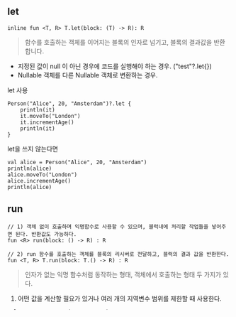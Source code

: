 ## let

```
inline fun <T, R> T.let(block: (T) -> R): R
```

>함수를 호출하는 객체를 이어지는 블록의 인자로 넘기고, 블록의 결과값을 반환합니다.  

- 지정된 값이 null 이 아닌 경우에 코드를 실행해야 하는 경우. ("test"?.let{})
- Nullable 객체를 다른 Nullable 객체로 변환하는 경우.

let 사용
```
Person("Alice", 20, "Amsterdam")?.let {
    println(it)
    it.moveTo("London")
    it.incrementAge()
    println(it)
}
```

let을 쓰지 않는다면
```
val alice = Person("Alice", 20, "Amsterdam")
println(alice)
alice.moveTo("London")
alice.incrementAge()
println(alice)
```


## run

```
// 1) 객체 없이 호출하며 익명함수로 사용할 수 있으며, 블럭내에 처리할 작업들을 넣어주면 된다. 반환값도 가능하다.
fun <R> run(block: () -> R) : R

// 2) run 함수를 호출하는 객체를 블록의 리시버로 전달하고, 블럭의 결과 값을 반환한다.
fun <T, R> T.run(block: T.() -> R) : R
```

>인자가 없는 익명 함수처럼 동작하는 형태, 객체에서 호출하는 형태 두 가지가 있다.

1) 어떤 값을 계산할 필요가 있거나 여러 개의 지역변수 범위를 제한할 때 사용한다.
```
val person = Person("James", 56)
val ageNextYear = person.run {
    ++age
}
println("$ageNextYear")  // 57
```


2) 어떤 객체를 생성하기 위한 명령문을 블럭 안에 묶음으로써 가독성을 높이는 역할을 한다.
```
val person = run {
    val name = "James"
    val age = 56
    Person(name, age)
}
```


## with

```
inline fun <T, R> with(receiver: T, block: T.() -> R): R
```

>인자로 받는 객체를, 블록의 리시버로 전달하고, 블록의 결과값을 반환한다.  
run함수와 기능이 거의 동일. run의 경우, receiver가 없지만 with 에서는 receiver로 전달할 객체를 처리

```
val person = Person("James", 56)
with(person) {
    println(name)   // James
    println(age)    // 56
    //자기자신을 반환해야 하는 경우 it이 아닌 this를 사용한다
}
```


## apply

```
fun <T> T.apply(block: T.() -> Unit) : T
```

>함수를 호출하는 객체(T)를 이어지는 block의 receiver(리시버)로 전달하고, 객체 자체(T)를 반환합니다.

#### 리시버 : block내에서 객체(T)의 메소드 및 속성에 바로 접근할 수 있도록 할 객체

```
val jake = Person()
val stringDescription = jake.apply {
    name = "Jake"
    age = 30
    about = "Android developer"
}
```


## also

```
fun <T> T.also(block: (T) -> Unit) : T
```

>block 안의 코드 수행결과와 상관없이 T객체(this) 를 반환한다.

연산 결과와 상관없이 number 는 1 이다.
```
var number = 1
number = number.also {
    it + 10
}
println("number : $number")  // number : 1
```

![](https://miro.medium.com/max/700/0*wZoYYxqh_7_B8JQ2.png)
